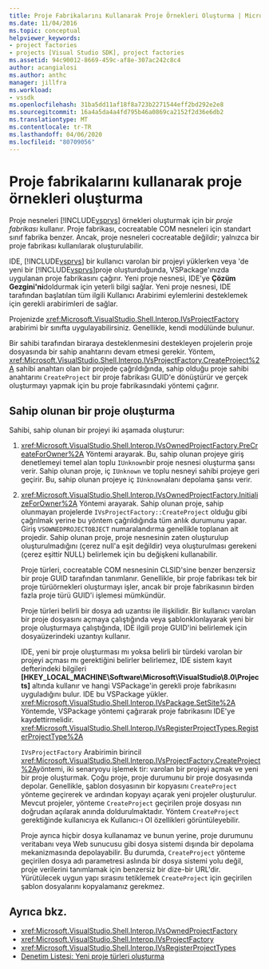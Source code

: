```yaml
---
title: Proje Fabrikalarını Kullanarak Proje Örnekleri Oluşturma | Microsoft Dokümanlar
ms.date: 11/04/2016
ms.topic: conceptual
helpviewer_keywords:
- project factories
- projects [Visual Studio SDK], project factories
ms.assetid: 94c90012-8669-459c-af8e-307ac242c8c4
author: acangialosi
ms.author: anthc
manager: jillfra
ms.workload:
- vssdk
ms.openlocfilehash: 31ba5dd11af18f8a723b2271544eff2bd292e2e8
ms.sourcegitcommit: 16a4a5da4a4fd795b46a0869ca2152f2d36e6db2
ms.translationtype: MT
ms.contentlocale: tr-TR
ms.lasthandoff: 04/06/2020
ms.locfileid: "80709056"
---
```

# <a name="create-project-instances-by-using-project-factories"></a>Proje fabrikalarını kullanarak proje örnekleri oluşturma
Proje nesneleri [!INCLUDE[vsprvs](../../code-quality/includes/vsprvs_md.md)] örnekleri oluşturmak için bir *proje fabrikası* kullanır. Proje fabrikası, cocreatable COM nesneleri için standart sınıf fabrika benzer. Ancak, proje nesneleri cocreatable değildir; yalnızca bir proje fabrikası kullanılarak oluşturulabilir.

 IDE, [!INCLUDE[vsprvs](../../code-quality/includes/vsprvs_md.md)] bir kullanıcı varolan bir projeyi yüklerken veya 'de yeni bir [!INCLUDE[vsprvs](../../code-quality/includes/vsprvs_md.md)]proje oluşturduğunda, VSPackage'ınızda uygulanan proje fabrikasını çağırır. Yeni proje nesnesi, IDE'ye **Çözüm Gezgini'ni**doldurmak için yeterli bilgi sağlar. Yeni proje nesnesi, IDE tarafından başlatılan tüm ilgili Kullanıcı Arabirimi eylemlerini desteklemek için gerekli arabirimleri de sağlar.

 Projenizde <xref:Microsoft.VisualStudio.Shell.Interop.IVsProjectFactory> arabirimi bir sınıfta uygulayabilirsiniz. Genellikle, kendi modülünde bulunur.

 Bir sahibi tarafından biraraya desteklenmesini destekleyen projelerin proje dosyasında bir sahip anahtarını devam etmesi gerekir. Yöntem, <xref:Microsoft.VisualStudio.Shell.Interop.IVsProjectFactory.CreateProject%2A> sahibi anahtarı olan bir projede çağrıldığında, sahip olduğu proje sahibi anahtarını `CreateProject` bir proje fabrikası GUID'e dönüştürür ve gerçek oluşturmayı yapmak için bu proje fabrikasındaki yöntemi çağırır.

## <a name="create-an-owned-project"></a>Sahip olunan bir proje oluşturma
 Sahibi, sahip olunan bir projeyi iki aşamada oluşturur:

1. <xref:Microsoft.VisualStudio.Shell.Interop.IVsOwnedProjectFactory.PreCreateForOwner%2A> Yöntemi arayarak. Bu, sahip olunan projeye giriş denetlemeyi temel alan toplu `IUnknown`bir proje nesnesi oluşturma şansı verir. Sahip olunan proje, iç `IUnknown` ve toplu nesneyi sahibi projeye geri geçirir. Bu, sahip olunan projeye iç `IUnknown`alanı depolama şansı verir.

2. <xref:Microsoft.VisualStudio.Shell.Interop.IVsOwnedProjectFactory.InitializeForOwner%2A> Yöntemi arayarak. Sahip olunan proje, sahip olunmayan projelerde `IVsProjectFactory::CreateProject` olduğu gibi çağrılmak yerine bu yöntem çağrıldığında tüm anlık durumunu yapar. Giriş `VSOWNEDPROJECTOBJECT` numaralandırma genellikle toplanan ait projedir. Sahip olunan proje, proje nesnesinin zaten oluşturulup oluşturulmadığını (çerez null'a eşit değildir) veya oluşturulması gerekeni (çerez eşittir NULL) belirlemek için bu değişkeni kullanabilir.

   Proje türleri, cocreatable COM nesnesinin CLSID'sine benzer benzersiz bir proje GUID tarafından tanımlanır. Genellikle, bir proje fabrikası tek bir proje türüörnekleri oluşturmayı işler, ancak bir proje fabrikasının birden fazla proje türü GUID'i işlemesi mümkündür.

   Proje türleri belirli bir dosya adı uzantısı ile ilişkilidir. Bir kullanıcı varolan bir proje dosyasını açmaya çalıştığında veya şablonklonlayarak yeni bir proje oluşturmaya çalıştığında, IDE ilgili proje GUID'ini belirlemek için dosyaüzerindeki uzantıyı kullanır.

   IDE, yeni bir proje oluşturması mı yoksa belirli bir türdeki varolan bir projeyi açması mı gerektiğini belirler belirlemez, IDE sistem kayıt defterindeki bilgileri **[HKEY_LOCAL_MACHINE\Software\Microsoft\VisualStudio\8.0\Projects]** altında kullanır ve hangi VSPackage'in gerekli proje fabrikasını uyguladığını bulur. IDE bu VSPackage yükler. <xref:Microsoft.VisualStudio.Shell.Interop.IVsPackage.SetSite%2A> Yöntemde, VSPackage yöntemi çağırarak proje fabrikasını IDE'ye kaydettirmelidir. <xref:Microsoft.VisualStudio.Shell.Interop.IVsRegisterProjectTypes.RegisterProjectType%2A>

   `IVsProjectFactory` Arabirimin birincil <xref:Microsoft.VisualStudio.Shell.Interop.IVsProjectFactory.CreateProject%2A>yöntemi, iki senaryoyu işlemek tir: varolan bir projeyi açmak ve yeni bir proje oluşturmak. Çoğu proje, proje durumunu bir proje dosyasında depolar. Genellikle, şablon dosyasının bir kopyasını `CreateProject` yönteme geçirerek ve ardından kopyayı açarak yeni projeler oluşturulur. Mevcut projeler, yönteme `CreateProject` geçirilen proje dosyası nın doğrudan açılarak anında doldurulmaktadır. Yöntem `CreateProject` gerektiğinde kullanıcıya ek Kullanıcı-ı OI özellikleri görüntüleyebilir.

   Proje ayrıca hiçbir dosya kullanamaz ve bunun yerine, proje durumunu veritabanı veya Web sunucusu gibi dosya sistemi dışında bir depolama mekanizmasında depolayabilir. Bu durumda, `CreateProject` yönteme geçirilen dosya adı parametresi aslında bir dosya sistemi yolu değil, proje verilerini tanımlamak için benzersiz bir dize-bir URL'dir. Yürütülecek uygun yapı sırasını tetiklemek `CreateProject` için geçirilen şablon dosyalarını kopyalamanız gerekmez.

## <a name="see-also"></a>Ayrıca bkz.
- <xref:Microsoft.VisualStudio.Shell.Interop.IVsOwnedProjectFactory>
- <xref:Microsoft.VisualStudio.Shell.Interop.IVsProjectFactory>
- <xref:Microsoft.VisualStudio.Shell.Interop.IVsRegisterProjectTypes>
- [Denetim Listesi: Yeni proje türleri oluşturma](../../extensibility/internals/checklist-creating-new-project-types.md)
